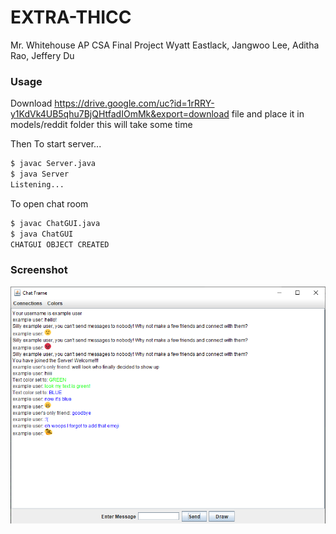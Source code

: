 # EXTRA-THICC
   Mr. Whitehouse AP CSA Final Project
   Wyatt Eastlack, Jangwoo Lee, Aditha Rao, Jeffery Du

### Usage

Download https://drive.google.com/uc?id=1rRRY-y1KdVk4UB5qhu7BjQHtfadIOmMk&export=download file and place it in models/reddit folder this will take some time 

Then 
To start server...
```sh
$ javac Server.java
$ java Server
Listening...
```
To open chat room
```sh
$ javac ChatGUI.java
$ java ChatGUI
CHATGUI OBJECT CREATED
```

### Screenshot
![](ChatScreenshot.png)

